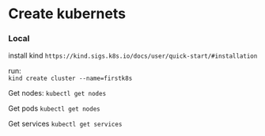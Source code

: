 # Create  kubernets

### Local 
install kind 
`https://kind.sigs.k8s.io/docs/user/quick-start/#installation`

run:  
  `kind create cluster --name=firstk8s`

Get nodes: 
  `kubectl get nodes`

Get pods
 `kubectl get nodes`

Get services
 `kubectl get services`
